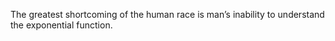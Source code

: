 
The greatest shortcoming of the human race is man’s inability to understand the exponential function.
